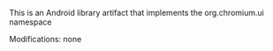 
This is an Android library artifact that implements the org.chromium.ui namespace

Modifications: none
